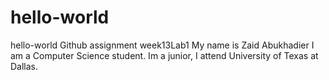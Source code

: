 # hello-world
hello-world Github assignment week13Lab1
My name is Zaid Abukhadier
I am a Computer Science student. Im a junior, I attend University of Texas at Dallas. 
